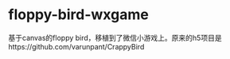 # floppy-bird-wxgame

基于canvas的floppy bird，移植到了微信小游戏上。原来的h5项目是https://github.com/varunpant/CrappyBird
